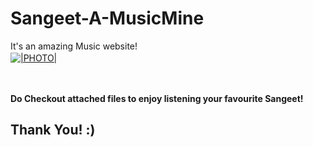 # Sangeet-A-MusicMine
It's an amazing Music website!
<br>
[<img align="center" alt="|PHOTO|" src="http://trumpwallpapers.com/wp-content/uploads/Hacker-Wallpaper-02-1820x1024-1.png" />](https://www.youtube.com/watch?v=sXwaRjU7Tj0) &nbsp;

<br> <br>
**Do Checkout attached files to enjoy listening your favourite Sangeet!**

## Thank You!  :)
